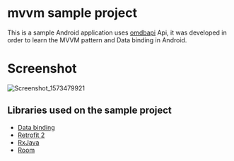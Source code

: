 # mvvm sample project

This is a sample Android application uses [omdbapi](http://www.omdbapi.com) Api, it was developed in order to learn the MVVM pattern and Data binding in Android.

# Screenshot

![Screenshot_1573479921](https://user-images.githubusercontent.com/35519598/68593539-ee77c700-04aa-11ea-970f-e9e2ba359c17.png)


Libraries used on the sample project
------------------------------------
* [Data binding](https://erikjhordan-rey.github.io/blog/2015/12/15/ANDROID-databinding-android.html)
* [Retrofit 2](http://square.github.io/retrofit/)
* [RxJava](https://github.com/ReactiveX/RxAndroid)
* [Room](https://developer.android.com/training/data-storage/room)
